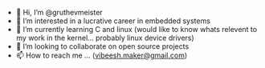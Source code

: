- 👋 Hi, I’m @gruthevmeister
- 👀 I’m interested in a lucrative career in embedded systems
- 🌱 I’m currently learning C and linux (would like to know whats relevent to my work in the kernel... probably linux device drivers)
- 💞️ I’m looking to collaborate on open source projects
- 📫 How to reach me ...  (vibeesh.maker@gmail.com)

<!---
gruthevmeister/gruthevmeister is a ✨ special ✨ repository because its `README.md` (this file) appears on your GitHub profile.
You can click the Preview link to take a look at your changes.
--->
